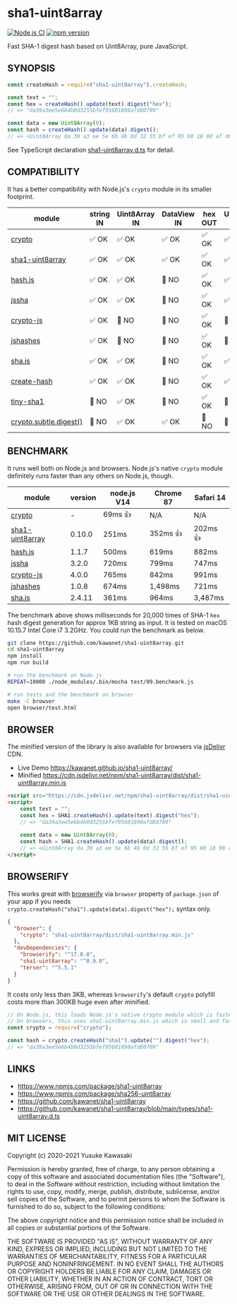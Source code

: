 # sha1-uint8array

[![Node.js CI](https://github.com/kawanet/sha1-uint8array/workflows/Node.js%20CI/badge.svg?branch=main)](https://github.com/kawanet/sha1-uint8array/actions/)
[![npm version](https://badge.fury.io/js/sha1-uint8array.svg)](https://www.npmjs.com/package/sha1-uint8array)

Fast SHA-1 digest hash based on Uint8Array, pure JavaScript.

## SYNOPSIS

```js
const createHash = require("sha1-uint8array").createHash;

const text = "";
const hex = createHash().update(text).digest("hex");
// => "da39a3ee5e6b4b0d3255bfef95601890afd80709"

const data = new Uint8Array(0);
const hash = createHash().update(data).digest();
// => <Uint8Array da 39 a3 ee 5e 6b 4b 0d 32 55 bf ef 95 60 18 90 af d8 07 09>
```

See TypeScript declaration
[sha1-uint8array.d.ts](https://github.com/kawanet/sha1-uint8array/blob/main/types/sha1-uint8array.d.ts)
for detail.

## COMPATIBILITY

It has a better compatibility with Node.js's `crypto` module in its smaller footprint.

|module|string IN|Uint8Array IN|DataView IN|hex OUT|Uint8Array OUT|minified|
|---|---|---|---|---|---|---|
|[crypto](https://nodejs.org/api/crypto.html)|✅ OK|✅ OK|✅ OK|✅ OK|✅ OK|-|
|[sha1-uint8array](http://github.com/kawanet/sha1-uint8array)|✅ OK|✅ OK|✅ OK|✅ OK|✅ OK|3KB|
|[hash.js](https://www.npmjs.com/package/hash.js)|✅ OK|✅ OK|🚫 NO|✅ OK|✅ OK|17KB|
|[jssha](https://npmjs.com/package/jssha)|✅ OK|✅ OK|🚫 NO|✅ OK|✅ OK|10KB|
|[crypto-js](https://npmjs.com/package/crypto-js)|✅ OK|🚫 NO|🚫 NO|✅ OK|🚫 NO|109KB|
|[jshashes](https://npmjs.com/package/jshashes)|✅ OK|🚫 NO|🚫 NO|✅ OK|🚫 NO|23KB|
|[sha.js](https://npmjs.com/package/sha.js)|✅ OK|✅ OK|🚫 NO|✅ OK|✅ OK|26KB|
|[create-hash](https://npmjs.com/package/create-hash)|✅ OK|✅ OK|🚫 NO|✅ OK|✅ OK|95KB|
|[tiny-sha1](https://npmjs.com/package/tiny-sha1)|🚫 NO|✅ OK|🚫 NO|✅ OK|🚫 NO|2KB|
|[crypto.subtle.digest()](https://developer.mozilla.org/en-US/docs/Web/API/SubtleCrypto/digest)|🚫 NO|✅ OK|✅ OK|🚫 NO|🚫 NO|-|

## BENCHMARK

It runs well both on Node.js and browsers.
Node.js's native `crypto` module definitely runs faster than any others on Node.js, though.

|module|version|node.js V14|Chrome 87|Safari 14|
|---|---|---|---|---|
|[crypto](https://nodejs.org/api/crypto.html)|-|69ms 👍|N/A|N/A|
|[sha1-uint8array](http://github.com/kawanet/sha1-uint8array)|0.10.0|251ms|352ms 👍|202ms 👍|
|[hash.js](https://www.npmjs.com/package/hash.js)|1.1.7|500ms|619ms|882ms|
|[jssha](https://npmjs.com/package/jssha)|3.2.0|720ms|799ms|747ms|
|[crypto-js](https://npmjs.com/package/crypto-js)|4.0.0|765ms|842ms|991ms|
|[jshashes](https://npmjs.com/package/jshashes)|1.0.8|674ms|1,498ms|721ms|
|[sha.js](https://npmjs.com/package/sha.js)|2.4.11|361ms|964ms|3,487ms|

The benchmark above shows milliseconds for 20,000 times of
SHA-1 `hex` hash digest generation for approx 1KB string as input.
It is tested on macOS 10.15.7 Intel Core i7 3.2GHz.
You could run the benchmark as below.

```sh
git clone https://github.com/kawanet/sha1-uint8array.git
cd sha1-uint8array
npm install
npm run build

# run the benchmark on Node.js
REPEAT=10000 ./node_modules/.bin/mocha test/99.benchmark.js

# run tests and the benchmark on browser
make -C browser
open browser/test.html
```

## BROWSER

The minified version of the library is also available for browsers via
[jsDelivr](https://www.jsdelivr.com/package/npm/sha1-uint8array) CDN.

- Live Demo https://kawanet.github.io/sha1-uint8array/
- Minified https://cdn.jsdelivr.net/npm/sha1-uint8array/dist/sha1-uint8array.min.js

```html
<script src="https://cdn.jsdelivr.net/npm/sha1-uint8array/dist/sha1-uint8array.min.js"></script>
<script>
    const text = "";
    const hex = SHA1.createHash().update(text).digest("hex");
    // => "da39a3ee5e6b4b0d3255bfef95601890afd80709"
    
    const data = new Uint8Array(0);
    const hash = SHA1.createHash().update(data).digest();
    // => <Uint8Array da 39 a3 ee 5e 6b 4b 0d 32 55 bf ef 95 60 18 90 af d8 07 09>
</script>
```

## BROWSERIFY

This works great with
[browserify](https://www.npmjs.com/package/browserify)
via `browser` property of `package.json` of your app if you needs
`crypto.createHash("sha1").update(data).digest("hex");` syntax only.

```json
{
  "browser": {
    "crypto": "sha1-uint8array/dist/sha1-uint8array.min.js"
  },
  "devDependencies": {
    "browserify": "^17.0.0",
    "sha1-uint8array": "^0.9.0",
    "terser": "^5.5.1"
  }
}
```

It costs only less than 3KB, whereas `browserify`'s default `crypto` polyfill
costs more than 300KB huge even after minified.

```js
// On Node.js, this loads Node.js's native crypto module which is faster.
// On browsers, this uses sha1-uint8array.min.js which is small and fast.
const crypto = require("crypto");

const hash = crypto.createHash("sha1").update("").digest("hex");
// => "da39a3ee5e6b4b0d3255bfef95601890afd80709"
```

## LINKS

- https://www.npmjs.com/package/sha1-uint8array
- https://www.npmjs.com/package/sha256-uint8array
- https://github.com/kawanet/sha1-uint8array
- https://github.com/kawanet/sha1-uint8array/blob/main/types/sha1-uint8array.d.ts

## MIT LICENSE

Copyright (c) 2020-2021 Yusuke Kawasaki

Permission is hereby granted, free of charge, to any person obtaining a copy of this software and associated
documentation files (the "Software"), to deal in the Software without restriction, including without limitation the
rights to use, copy, modify, merge, publish, distribute, sublicense, and/or sell copies of the Software, and to permit
persons to whom the Software is furnished to do so, subject to the following conditions:

The above copyright notice and this permission notice shall be included in all copies or substantial portions of the
Software.

THE SOFTWARE IS PROVIDED "AS IS", WITHOUT WARRANTY OF ANY KIND, EXPRESS OR IMPLIED, INCLUDING BUT NOT LIMITED TO THE
WARRANTIES OF MERCHANTABILITY, FITNESS FOR A PARTICULAR PURPOSE AND NONINFRINGEMENT. IN NO EVENT SHALL THE AUTHORS OR
COPYRIGHT HOLDERS BE LIABLE FOR ANY CLAIM, DAMAGES OR OTHER LIABILITY, WHETHER IN AN ACTION OF CONTRACT, TORT OR
OTHERWISE, ARISING FROM, OUT OF OR IN CONNECTION WITH THE SOFTWARE OR THE USE OR OTHER DEALINGS IN THE SOFTWARE.
